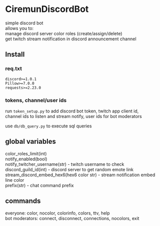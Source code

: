 # CiremunDiscordBot

simple discord bot  
allows you to:  
manage discord server color roles (create/assign/delete)  
get twitch stream notification in discord announcement channel  

## Install

### req.txt

```
discord>=1.0.1  
Pillow>=7.0.0  
requests>=2.23.0  
```

### tokens, channel/user ids

run `token_setup.py` to add discord bot token, twitch app client id,  
channel ids to listen and stream notify, user ids for bot moderators  

use `db/db_query.py` to execute sql queries  

## global variables

color_roles_limit(int)  
notify_enabled(bool)  
notify_twitcher_username(str) - twitch username to check  
discord_guild_id(int) - discord server to get random emote link  
stream_discord_embed_hex6(hex6 color str) - stream notification embed line color  
prefix(str) - chat command prefix  

## commands

everyone: color, nocolor, colorinfo, colors, ttv, help  
bot moderators: connect, disconnect, connections, nocolors, exit  
